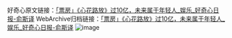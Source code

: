 好奇心原文链接：[「票房」《心花路放》过10亿，未来属于年轻人_娱乐_好奇心日报-俞斯译](https://www.qdaily.com/articles/2972.html)
WebArchive归档链接：[「票房」《心花路放》过10亿，未来属于年轻人_娱乐_好奇心日报-俞斯译](http://web.archive.org/web/20190623151716/https://www.qdaily.com/articles/2972.html)
![image](http://ww3.sinaimg.cn/large/007d5XDply1g3v6wpsluuj30u036ie81)